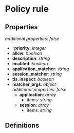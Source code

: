 # Policy rule

<!-- markdownlint-disable MD036 -->

## Properties

*additional properties: false*

- ⁺**priority**: *integer*
- **allow**: *boolean*
- **description**: *string*
- **enabled**: *boolean*
- **application_matcher**: *string*
- **session_matcher**: *string*
- **tls_inspect**: *boolean*
- **matcher_args**: *object*
  <br>*additional properties: false*
  - **application**: *array*
    - items: *string*
  - **session**: *array*
    - items: *string*

## Definitions


